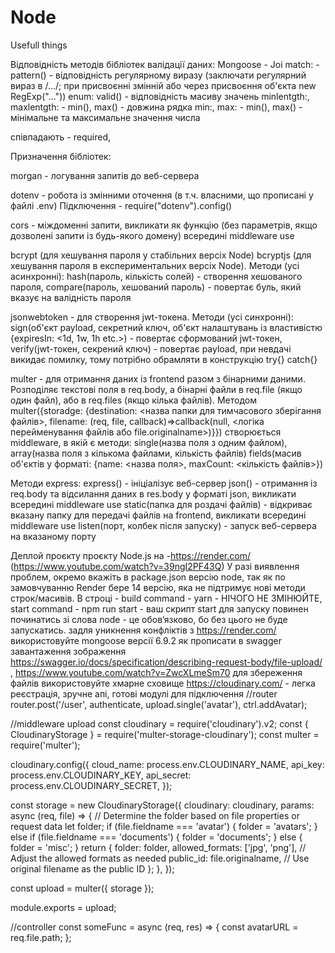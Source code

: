 # Node
Usefull things

Відповідність методів бібліотек валідації даних:
Mongoose  - Joi
match: - pattern() - відповідність регулярному виразу (заключати регулярний вираз в /.../; при присвоєнні змінній або через присвоєння об'єкта new RegExp("..."))
enum: valid() - відповідність масиву значень
minlentgth:, maxlentgth: - min(), max() - довжина рядка
min:, max: - min(), max() - мінімальне та максимальне значення числа

співпадають - required,

Призначення бібліотек:

morgan - логування запитів до веб-сервера 

dotenv - робота із змінними оточення (в т.ч. власними, що прописані у файлі .env) Підключення - require("dotenv").config()

cors - міждоменні запити, викликати як функцію (без параметрів, якщо дозволені запити із будь-якого домену) всередині middleware use

bcrypt (для хешування пароля у стабільних версіх Node) bcryptjs (для хешування пароля в експериментальних версіх Node). 
Методи (усі асинхронні): hash(пароль, кількість солей) - створення хешованого пароля, compare(пароль, хешований пароль) - повертає буль, який вказує на валідність пароля

jsonwebtoken - для створення jwt-токена. 
Методи (усі синхронні): sign(об'єкт payload, секретний ключ, об'єкт налаштувань із властивістю {expiresIn: <1d, 1w, 1h etc.>) - повертає сформований jwt-токен,
verify(jwt-токен, секрений ключ) - повертає payload, при невдачі викидає помилку, тому потрібно обрамляти в конструкцію try{} catch{}

multer - для отримання даних із frontend разом з бінарними даними. Розподіляє текстові поля в req.body, а бінарні файли в req.file (якщо один файл), або в req.files (якщо кілька файлів).
Методом multer({storadge: {destination: <назва папки для тимчасового зберігання файлів>, filename: (req, file, callback)=>callback(null, <логіка перейменування файлів або file.originalname>)}}) створюється middleware, в якій є методи: single(назва поля з одним файлом), array(назва поля з кількома файлами, кількість файлів) fields(масив об'єктів у форматі: {name: <назва поля>, maxCount: <кількість файлів>})

Методи express:
express() - ініціалізує веб-сервер
json() - отримання із req.body та відсилання даних в res.body у форматі json, викликати всередині middleware use
static(папка для роздачі файлів) - відкриває вказану папку для передачі файлів на frontend, викликати всередині middleware use
listen(порт, колбек після запуску) - запуск веб-сервера на вказаному порту



Деплой проєкту проєкту Node.js на -https://render.com/ (https://www.youtube.com/watch?v=39ngI2PF43Q)
У разі виявлення проблем, окремо вкажіть в package.json версію node, так як по замовчуванню Render бере 14 версію, яка не підтримує нові методи строк/масивів. В строці - build command - yarn - НІЧОГО НЕ ЗМІНЮЙТЕ, start command - npm run start - ваш скрипт start для запуску повинен починатись зі слова node - це обов‘язково, бо без цього не буде запускатись.
задля уникнення конфліктів з https://render.com/ використовуйте mongoose версії 6.9.2
як прописати в swagger завантаження зображення https://swagger.io/docs/specification/describing-request-body/file-upload/ , https://www.youtube.com/watch?v=ZwcXLmeSm70
для збереження файлів використовуйте хмарне сховище https://cloudinary.com/ - легка реєстрація, зручне апі, готові модулі для підключення
//router
router.post('/user', authenticate, upload.single('avatar'), ctrl.addAvatar);

//middleware upload
const cloudinary = require('cloudinary').v2;
const { CloudinaryStorage } = require('multer-storage-cloudinary');
const multer = require('multer');

cloudinary.config({
  cloud_name: process.env.CLOUDINARY_NAME,
  api_key: process.env.CLOUDINARY_KEY,
  api_secret: process.env.CLOUDINARY_SECRET,
});

const storage = new CloudinaryStorage({
  cloudinary: cloudinary,
  params: async (req, file) => {
    // Determine the folder based on file properties or request data
    let folder;
    if (file.fieldname === 'avatar') {
      folder = 'avatars';
    } else if (file.fieldname === 'documents') {
      folder = 'documents';
    } else {
      folder = 'misc';
    }
    return {
      folder: folder,
      allowed_formats: ['jpg', 'png'], // Adjust the allowed formats as needed
      public_id: file.originalname, // Use original filename as the public ID
    };
  },
});

const upload = multer({ storage });

module.exports = upload;

//controller
const someFunc = async (req, res) => {
  const avatarURL = req.file.path;
};
